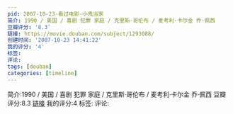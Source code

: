 ```yaml
---
pid: 2007-10-23-看过电影-小鬼当家
简介: 1990 / 美国 / 喜剧 犯罪 家庭 / 克里斯·哥伦布 / 麦考利·卡尔金 乔·佩西
豆瓣评分: '8.3'
链接: https://movie.douban.com/subject/1293088/
创建时间: '2007-10-23 14:41:22'
我的评分: '4'
标签:
评论:
tags: [douban]
categories: [timeline]
---
```

简介:1990 / 美国 / 喜剧 犯罪 家庭 / 克里斯·哥伦布 / 麦考利·卡尔金 乔·佩西
豆瓣评分:8.3
[链接](https://movie.douban.com/subject/1293088/)
我的评分:4
标签:
评论:
